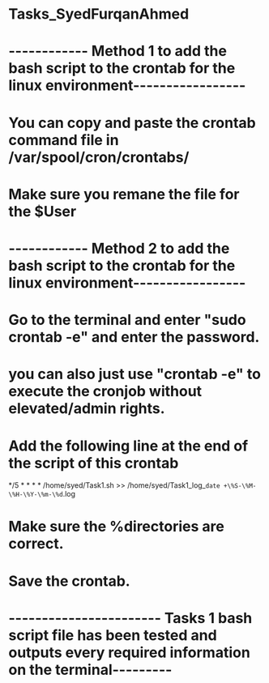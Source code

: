 # Tasks_SyedFurqanAhmed

# ------------ Method 1 to add the bash script to the crontab for the linux environment-----------------

# You can copy and paste the crontab command file in /var/spool/cron/crontabs/

# Make sure you remane the file for the $User 


# ------------ Method 2 to add the bash script to the crontab for the linux environment-----------------

# Go to the terminal and enter "sudo crontab -e" and enter the password. 
# you can also just use "crontab -e" to execute the cronjob without elevated/admin rights.

# Add the following line at the end of the script of this crontab

*/5 * * * * /home/syed/Task1.sh >> /home/syed/Task1_log_`date +\%S-\%M-\%H-\%Y-\%m-\%d`.log

# Make sure the %directories are correct. 

# Save the crontab. 

# ----------------------- Tasks 1 bash script file has been tested and outputs every required information on the terminal---------


